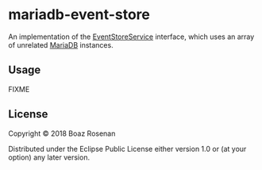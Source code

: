 # mariadb-event-store

An implementation of the [EventStoreService](https://github.com/brosenan/axiom-event-store) interface, which uses an array of unrelated [MariaDB](https://mariadb.org/) instances.

## Usage

FIXME

## License

Copyright © 2018 Boaz Rosenan

Distributed under the Eclipse Public License either version 1.0 or (at
your option) any later version.
